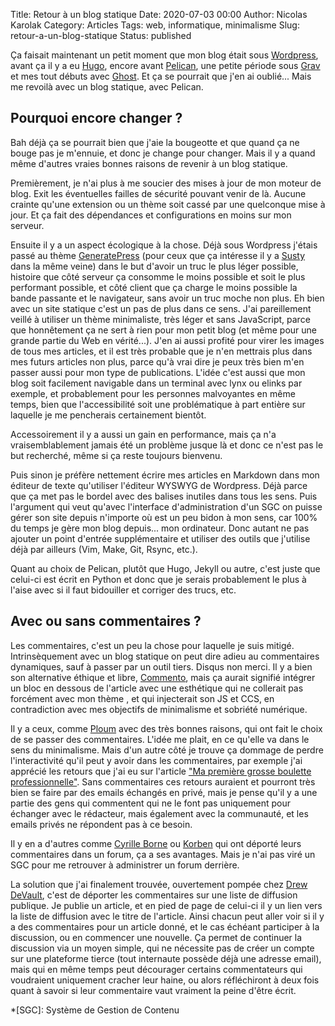 Title: Retour à un blog statique
Date: 2020-07-03 00:00
Author: Nicolas Karolak
Category: Articles
Tags: web, informatique, minimalisme
Slug: retour-a-un-blog-statique
Status: published

Ça faisait maintenant un petit moment que mon blog était sous [Wordpress](https://wordpress.org/), avant ça il y a eu [Hugo](https://gohugo.io/), encore avant [Pelican](https://docs.getpelican.com/en/stable/), une petite période sous [Grav](https://getgrav.org/) et mes tout débuts avec [Ghost](https://ghost.org/). Et ça se pourrait que j'en ai oublié... Mais me revoilà avec un blog statique, avec Pelican.

## Pourquoi encore changer ?

Bah déjà ça se pourrait bien que j'aie la bougeotte et que quand ça ne bouge pas je m'ennuie, et donc je change pour changer. Mais il y a quand même d'autres vraies bonnes raisons de revenir à un blog statique.

Premièrement, je n'ai plus à me soucier des mises à jour de mon moteur de blog. Exit les éventuelles failles de sécurité pouvant venir de là. Aucune crainte qu'une extension ou un thème soit cassé par une quelconque mise à jour. Et ça fait des dépendances et configurations en moins sur mon serveur.

Ensuite il y a un aspect écologique à la chose. Déjà sous Wordpress j'étais passé au thème [GeneratePress](https://generatepress.com/) (pour ceux que ça intéresse il y a [Susty](https://sustywp.com/) dans la même veine) dans le but d'avoir un truc le plus léger possible, histoire que côté serveur ça consomme le moins possible et soit le plus performant possible, et côté client que ça charge le moins possible la bande passante et le navigateur, sans avoir un truc moche non plus. Eh bien avec un site statique c'est un pas de plus dans ce sens. J'ai pareillement veillé à utiliser un thème minimaliste, très léger et sans JavaScript, parce que honnêtement ça ne sert à rien pour mon petit blog (et même pour une grande partie du Web en vérité...). J'en ai aussi profité pour virer les images de tous mes articles, et il est très probable que je n'en mettrais plus dans mes futurs articles non plus, parce qu'à vrai dire je peux très bien m'en passer aussi pour mon type de publications. L'idée c'est aussi que mon blog soit facilement navigable dans un terminal avec lynx ou elinks par exemple, et probablement pour les personnes malvoyantes en même temps, bien que l'accessibilité soit une problématique à part entière sur laquelle je me pencherais certainement bientôt.

Accessoirement il y a aussi un gain en performance, mais ça n'a vraisemblablement jamais été un problème jusque là et donc ce n'est pas le but recherché, même si ça reste toujours bienvenu.

Puis sinon je préfère nettement écrire mes articles en Markdown dans mon éditeur de texte qu'utiliser l'éditeur WYSWYG de Wordpress. Déjà parce que ça met pas le bordel avec des balises inutiles dans tous les sens. Puis l'argument qui veut qu'avec l'interface d'administration d'un SGC on puisse gérer son site depuis n'importe où est un peu bidon à mon sens, car 100% du temps je gère mon blog depuis... mon ordinateur. Donc autant ne pas ajouter un point d'entrée supplémentaire et utiliser des outils que j'utilise déjà par ailleurs (Vim, Make, Git, Rsync, etc.).

Quant au choix de Pelican, plutôt que Hugo, Jekyll ou autre, c'est juste que celui-ci est écrit en Python et donc que je serais probablement le plus à l'aise avec si il faut bidouiller et corriger des trucs, etc.

## Avec ou sans commentaires ?

Les commentaires, c'est un peu la chose pour laquelle je suis mitigé. Intrinsèquement avec un blog statique on peut dire adieu au commentaires dynamiques, sauf à passer par un outil tiers. Disqus non merci. Il y a bien son alternative éthique et libre, [Commento](https://commento.io/), mais ça aurait signifié intégrer un bloc en dessous de l'article avec une esthétique qui ne collerait pas forcément avec mon thème , et qui injecterait son JS et CCS, en contradiction avec mes objectifs de minimalisme et sobriété numérique.

Il y a ceux, comme [Ploum](https://ploum.net/la-fin-des-commentaires/) avec des très bonnes raisons, qui ont fait le choix de se passer des commentaires. L'idée me plait, en ce qu'elle va dans le sens du minimalisme. Mais d'un autre côté je trouve ça dommage de perdre l'interactivité qu'il peut y avoir dans les commentaires, par exemple j'ai apprécié les retours que j'ai eu sur l'article ["Ma première grosse boulette professionnelle"](https://blog.karolak.fr/2020/05/03/ma-premiere-grosse-boulette-professionnelle/). Sans commentaires ces retours auraient et pourront très bien se faire par des emails échangés en privé, mais je pense qu'il y a une partie des gens qui commentent qui ne le font pas uniquement pour échanger avec le rédacteur, mais également avec la communauté, et les emails privés ne répondent pas à ce besoin.

Il y en a d'autres comme [Cyrille Borne](https://cyrille-borne.com/) ou [Korben](https://korben.info/) qui ont déporté leurs commentaires dans un forum, ça a ses avantages. Mais je n'ai pas viré un SGC pour me retrouver à administrer un forum derrière.

La solution que j'ai finalement trouvée, ouvertement pompée chez [Drew DeVault](https://drewdevault.com/), c'est de déporter les commentaires sur une liste de diffusion publique. Je publie un article, et en pied de page de celui-ci il y un lien vers la liste de diffusion avec le titre de l'article. Ainsi chacun peut aller voir si il y a des commentaires pour un article donné, et le cas échéant participer à la discussion, ou en commencer une nouvelle. Ça permet de continuer la discussion via un moyen simple, qui ne nécessite pas de créer un compte sur une plateforme tierce (tout internaute possède déjà une adresse email), mais qui en même temps peut décourager certains commentateurs qui voudraient uniquement cracher leur haine, ou alors réfléchiront à deux fois quant à savoir si leur commentaire vaut vraiment la peine d'être écrit.

*[SGC]: Système de Gestion de Contenu
